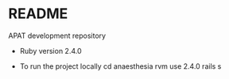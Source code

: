 # README

APAT development repository


* Ruby version 2.4.0

* To run the project locally
    cd anaesthesia
    rvm use 2.4.0
    rails s

